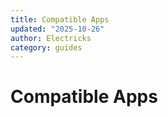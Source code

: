 ```yaml
---
title: Compatible Apps
updated: "2025-10-26"
author: Electricks
category: guides
---
```


# Compatible Apps

